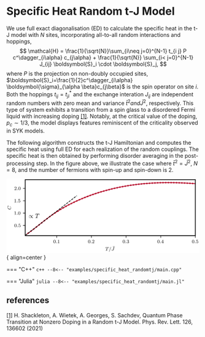 # Specific Heat Random t-J Model
We use full exact diagonalisation (ED) to calculate the specific heat in the t-J model with $N$ sites, incorporating all-to-all random interactions and hoppings,
$$
\mathcal{H} = \frac{1}{\sqrt{N}}\sum_{i\neq j=0}^{N-1} t_{i j} P c^\dagger_{i\alpha} c_{j\alpha} + \frac{1}{\sqrt{N}} \sum_{i< j=0}^{N-1} J_{ij} \boldsymbol{S}_i \cdot \boldsymbol{S}_j,
$$
where $P$ is the projection on non-doubly occupied sites, $\boldsymbol{S}_i=\frac{1}{2}c^\dagger_{i\alpha} \boldsymbol{\sigma}_{\alpha \beta}c_{j\beta}$ is the spin operator on site $i$. Both the hoppings $t_{ij}=t^\ast_{ji}$ and the exchange interation $J_{ij}$ are independent random numbers with zero mean and variance $\bar{t}^2 and\bar{J}^2$, respectively. This type of system exhibits a transition from a spin glass to a disordered Fermi liquid with increasing doping [[1]](#1). Notably, at the critical value of the doping, $p_c \sim1/3$, the model displays features reminiscent of the criticality observed in SYK models.

The following algorithm constructs the t-J Hamiltonian and computes the specific heat using full ED for each realization of the random couplings. The specific heat is then obtained by performing disorder averaging in the post-processing step. In the figure above, we illustrate the case where $\bar{t}^2 = \bar{J}^2$, $N=8$, and the number of fermions with spin-up and spin-down is $2$.


![Image title](../img/specific_heat_random_tj.png){ align=center }

=== "C++"
	```c++
	--8<-- "examples/specific_heat_randomtj/main.cpp"
	```

=== "Julia"
	```julia
	--8<-- "examples/specific_heat_randomtj/main.jl"
	```
	
## references
<a id="1" href="https://doi.org/10.1103/PhysRevLett.108.240401">[1]</a>
H. Shackleton, A. Wietek, A. Georges, S. Sachdev, Quantum Phase Transition at Nonzero Doping in a Random t-J Model. Phys. Rev. Lett. 126, 136602 (2021)